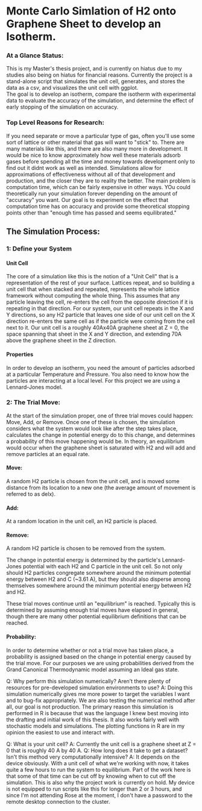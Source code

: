 # Monte Carlo Simlation of H2 onto Graphene Sheet to develop an Isotherm.

### At a Glance Status:
This is my Master's thesis project, and is currently on hiatus due to my studies also being on hiatus for financial reasons. Currently the project is a stand-alone script that simulates the unit cell, generates, and stores the data as a csv, and visualizes the unit cell with ggplot.  
The goal is to develop an isotherm, compare the isotherm with experimental data to evaluate the accuracy of the simulation, and determine the effect of early stopping of the simulation on accuracy.

### Top Level Reasons for Research:
If you need separate or move a particular type of gas, often you'll use some sort of lattice or other material that gas will want to "stick" to. There are many materials like this, and there are also many more in development. It would be nice to know approximately how well these materials adsorb gases before spending all the time and money towards development only to find out it didnt work as well as intended. Simulations allow for approximations of effectiveness without all of that development and production, and the closer they are to reality the better. The main problem is computation time, which can be fairly expensive in other ways. YOu could theoretically run your simulation forever depending on the amount of "accuracy" you want. Our goal is to experiment on the effect that computation time has on accuracy and provide some theoretical stopping points other than "enough time has passed and seems equilibrated."

## The Simulation Process:

### 1: Define your System

#### Unit Cell
The core of a simulation like this is the notion of a "Unit Cell" that is a representation of the rest of your surface. Lattices repeat, and so building a unit cell that when stacked and repeated, represents the whole lattice framework without computing the whole thing. This assumes that any particle leaving the cell, re-enters the cell from the opposite direction if it is repeating in that direction. For our system, our unit cell repeats in the X and Y directions, so any H2 particle that leaves one side of our unit cell on the X direction re-enters the same cell as if the particle were coming from the cell next to it.
Our unit cell is a roughly 40Ax40A graphene sheet at Z = 0, the space spanning that sheet in the X and Y direction, and extending 70A above the graphene sheet in the Z direction.

#### Properties
In order to develop an isotherm, you need the amount of particles adsorbed at a particular Temperature and Pressure. You also need to know how the particles are interacting at a local level. For this project we are using a Lennard-Jones model.

### 2: The Trial Move:
At the start of the simulation proper, one of three trial moves could happen: Move, Add, or Remove. Once one of these is chosen, the simulation considers what the system would look like after the step takes place, calculates the change in potential energy do to this change, and determines a probability of this move happening would be. In theory, an equilibrium would occur when the graphene sheet is saturated with H2 and will add and remove particles at an equal rate.

#### Move:
A random H2 particle is chosen from the unit cell, and is moved some distance from its location to a new one (the average amount of movement is referred to as delx).
#### Add:
At a random location in the unit cell, an H2 particle is placed.
#### Remove:
A random H2 particle is chosen to be removed from the system.

The change in potential energy is determined by the particle's Lennard-Jones potential with each H2 and C particle in the unit cell. So not only should H2 particles congregate somewhere around the minimum potential energy between H2 and C (~3.61 A), but they should also disperse among themselves somewhere around the minimum potential energy between H2 and H2. 

These trial moves continue until an "equilibrium" is reached. Typically this is determined by assuming enough trial moves have elapsed in general, though there are many other potential equilibrium definitions that can be reached.

#### Probability:
In order to determine whether or not a trial move has taken place, a probability is assigned based on the change in potential energy caused by the trial move. For our purposes we are using probabilities derived from the Grand Canonical Thermodynamic model assuming an Ideal gas state.

Q: Why perform this simulation numerically? Aren’t there plenty of resources for pre-developed simulation environments to use?
A: Doing this simulation numerically gives me more power to target the variables I want and to bug-fix appropriately. We are also testing the numerical method after all, our goal is not production. The primary reason this simulation is performed in R is because that was the language I knew best moving into the drafting and initial work of this thesis. It also works fairly well with stochastic models and simulations. The plotting functions in R are in my opinion the easiest to use and interact with.

Q: What is your unit cell?
A: Currently the unit cell is a graphene sheet at Z = 0 that is roughly 40 A by 40 A.
Q: How long does it take to get a dataset? Isn't this method very computationally intensive?
A: It depends on the device obviously. With a unit cell of what we're working with now, it takes quite a few hours to run the system to equilibrium. Part of the work here is that some of that time can be cut off by knowing when to cut off the simulation. This is also why the project work is currently on hold. My device is not equipped to run scripts like this for longer than 2 or 3 hours, and since I'm not attending Rose at the moment, I don't have a password to the remote desktop connection to the cluster.
